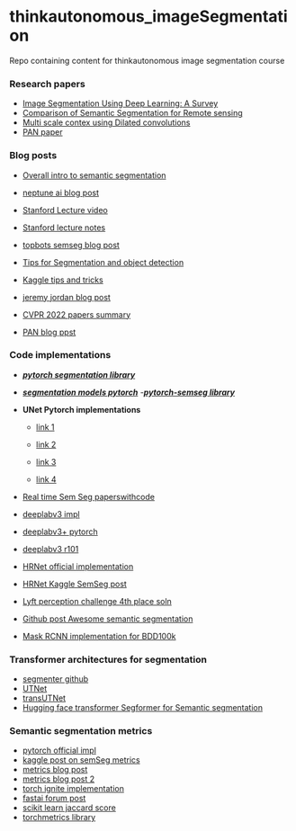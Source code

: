 # thinkautonomous_imageSegmentation
Repo containing content for thinkautonomous image segmentation course 


### Research papers
- [Image Segmentation Using Deep Learning: A Survey](https://arxiv.org/abs/2001.05566)
- [Comparison of Semantic Segmentation for Remote sensing](https://arxiv.org/abs/1905.10231)
- [Multi scale contex using Dilated convolutions](https://arxiv.org/abs/1511.07122)
- [PAN paper](https://arxiv.org/pdf/1906.04378.pdf)


### Blog posts
- [Overall intro to semantic segmentation](https://nanonets.com/blog/semantic-image-segmentation-2020/)
- [neptune ai blog post](https://neptune.ai/blog/image-segmentation)
- [Stanford Lecture video](https://www.youtube.com/watch?v=nDPWywWRIRo)
- [Stanford lecture notes](http://cs231n.stanford.edu/slides/2017/cs231n_2017_lecture11.pdf
)
- [topbots semseg blog post](https://www.topbots.com/semantic-segmentation-guide/)
- [Tips for Segmentation and object detection](https://neptune.ai/blog/data-exploration-for-image-segmentation-and-object-detection)
- [Kaggle tips and tricks](https://neptune.ai/blog/image-segmentation-tips-and-tricks-from-kaggle-competitions)
- [jeremy jordan blog post](https://www.jeremyjordan.me/semantic-segmentation/)

- [CVPR 2022 papers summary](https://github.com/Jeremy26/CVPR-2022-Papers-EN/blob/main/README.md#2)
- [PAN blog ppst](https://medium.com/mlearning-ai/review-pan-pyramid-attention-network-for-semantic-segmentation-semantic-segmentation-8d94101ba24a)


### Code implementations
- ***[pytorch segmentation library](https://github.com/yassouali/pytorch-segmentation)***
- ***[segmentation models pytorch](https://github.com/qubvel/segmentation_models.pytorch)***
 -***[pytorch-semseg library](https://github.com/meetps/pytorch-semseg)***

- **UNet Pytorch implementations**
    - [link 1](https://github.com/milesial/Pytorch-UNet/blob/master/unet/unet_parts.py)

    - [link 2](https://amaarora.github.io/2020/09/13/unet.html)

    - [link 3](https://github.com/mateuszbuda/brain-segmentation-pytorch/blob/master/unet.py)

    - [link 4](https://towardsdatascience.com/creating-and-training-a-u-net-model-with-pytorch-for-2d-3d-semantic-segmentation-model-building-6ab09d6a0862)


- [Real time Sem Seg paperswithcode](https://paperswithcode.com/task/real-time-semantic-segmentation)
- [deeplabv3 impl](https://github.com/fregu856/deeplabv3)
- [deeplabv3+ pytorch](https://github.com/VainF/DeepLabV3Plus-Pytorch)
- [deeplabv3 r101](https://www.kaggle.com/mobassir/deeplabv3-resnet101-for-severstal-sdd)
- [HRNet official implementation](https://github.com/HRNet/HRNet-Semantic-Segmentation)
- [HRNet Kaggle SemSeg post](https://www.kaggle.com/bibek777/try-hrnet-semantic-segmentation)
- [Lyft perception challenge 4th place soln](https://github.com/NikolasEnt/Lyft-Perception-Challenge)
- [Github post Awesome semantic segmentation](https://github.com/mrgloom/awesome-semantic-segmentation)
- [Mask RCNN implementation for BDD100k](https://github.com/TilakD/Object-detection-and-segmentation-for-self-driving-cars)


### Transformer architectures for segmentation
- [segmenter github](https://github.com/rstrudel/segmenter)
- [UTNet](https://github.com/yhygao/UTNet)
- [transUTNet](https://github.com/mkara44/transunet_pytorch)
- [Hugging face transformer Segformer for Semantic segmentation](https://huggingface.co/blog/fine-tune-segformer)


### Semantic segmentation metrics
- [pytorch official impl](https://github.com/pytorch/vision/blob/main/references/segmentation/utils.py)
- [kaggle post on semSeg metrics](https://www.kaggle.com/yassinealouini/all-the-segmentation-metrics#Before-you-go)
- [metrics blog post](https://www.jeremyjordan.me/evaluating-image-segmentation-models/)
- [metrics blog post 2](https://ilmonteux.github.io/2019/05/10/segmentation-metrics.html)
- [torch ignite implementation](https://github.com/pytorch/ignite/blob/master/ignite/metrics/metric.py)
- [fastai forum post](https://forums.fast.ai/t/multi-class-semantic-segmentation-metrics-and-accuracy/74665/3)
- [scikit learn jaccard score](https://scikit-learn.org/stable/modules/generated/sklearn.metrics.jaccard_score.html)
- [torchmetrics library](https://torchmetrics.readthedocs.io/en/latest/references/modules.html#iou)
